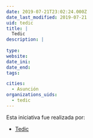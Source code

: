 ```yaml
---
date: 2019-07-21T23:02:24.000Z
date_last_modified: 2019-07-21
uid: tedic
title: |
  Tedic
description: |
  
type: 
website: 
date_ini: 
date_end: 
tags:

cities: 
  - Asunción
organizations_uids:
  - tedic
---
```


Esta iniciativa fue realizada por:

- [Tedic](/organizaciones/tedic)
